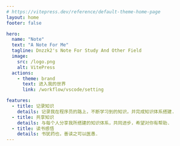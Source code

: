 ```yaml
---
# https://vitepress.dev/reference/default-theme-home-page
layout: home
footer: false

hero:
  name: "Note"
  text: "A Note For Me"
  tagline: Dnzzk2's Note For Study And Other Field
  image:
    src: /logo.png
    alt: VitePress
  actions:
    - theme: brand
      text: 进入我的世界
      link: /workflow/vscode/setting

features:
  - title: 记录知识
    details: 记录我在程序员的路上，不断学习到的知识，并完成知识体系搭建.
  - title: 共享知识
    details: 与每个人分享我所搭建的知识体系，共同进步，希望对你有帮助.
  - title: 读书感悟
    details: 书犹药也，‌善读之可以医愚.
---
```

